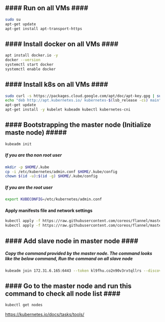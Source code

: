 ## #### Run on all VMs #### ##
```bash
sudo su
apt-get update
apt-get install apt-transport-https
```
## #### Install docker on all VMs #### ##
```bash
apt install docker.io -y
docker --version
systemctl start docker
systemctl enable docker
```
## #### Install k8s on all VMs #### ##
```bash
sudo curl -s https://packages.cloud.google.com/apt/doc/apt-key.gpg | sudo apt-key add 
echo "deb http://apt.kubernetes.io/ kubernetes-$(lsb_release -cs) main" | sudo tee /etc/apt/sources.list.d/kubernetes.list > /dev/null
apt-get update
apt-get install -y kubelet kubeadm kubectl kubernetes-cni
```
## #### Bootstrapping the master node (Initialize maste node) ##### ##
```bash
kubeadm init
```
##### If you are tha non root user
```bash
mkdir -p $HOME/.kube
cp -i /etc/kubernetes/admin.conf $HOME/.kube/config
chown $(id -u):$(id -g) $HOME/.kube/config
```
##### If you are the root user
```bash
export KUBECONFIG=/etc/kubernetes/admin.conf
```
#### Apply manifests file and network settings
```bash
kubectl apply -f https://raw.githubusercontent.com/coreos/flannel/master/Documentation/kube-flannel.yml
kubectl apply -f https://raw.githubusercontent.com/coreos/flannel/master/Documentation/k8s-manifests/kube-flannel-rbac.yml
```

## #### Add slave node in master node #### ##

##### Copy the command provided by the master node. The command looks like the below command, Run the command on all slave node

```bash
kubeadm join 172.31.6.165:6443 --token kl9fhu.co2n90v3rxtqllrs --discovery-token-ca-cert-hash sha256:b0f8003d23dbf445e0132a53d7aa1922bdef8d553d9eca06e65c928322b3e7c0
```
## #### Go to the master node and run this command to check all node list #### ##
```bash
kubectl get nodes
```
https://kubernetes.io/docs/tasks/tools/